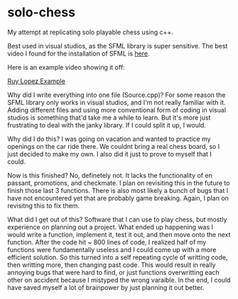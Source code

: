 # solo-chess
My attempt at replicating solo playable chess using c++.

Best used in visual studios, as the SFML library is super sensitive.
The best video I found for the installation of SFML is [here](https://www.youtube.com/watch?v=neIoDQ71yb0).

Here is an example video showing it off:

[Ruy Lopez Example](https://www.youtube.com/watch?v=r0uIpLdgwQ8)


Why did I write everything into one file (Source.cpp)? For some reason the SFML library only works in visual studios, and I'm not really familiar with it. Adding different files and using more conventional form of coding in visual studios is something that'd take me a while to learn. But it's more just frustrating to deal with the janky library. If I could split it up, I would.

Why did I do this? I was going on vacation and wanted to practice my openings on the car ride there. We couldnt bring a real chess board, so I just decided to make my own. I also did it just to prove to myself that I could.

Now is this finished? No, definetely not. It lacks the functionality of en passant, promotions, and checkmate. I plan on revisiting this in the future to finish those last 3 functions. There is also most likely a bunch of bugs that I have not encountered yet that are probably game breaking. Again, I plan on revisitng this to fix them.

What did I get out of this? Software that I can use to play chess, but mostly experience on planning out a project. What ended up happening was I would write a function, implement it, test it out, and then move onto the next function. After the code hit ~ 800 lines of code, I realized half of my functions were fundamentally useless and I could come up with a more efficient solution. So this turned into a self repeating cycle of writting code, then writting more, then changing past code. This would result in really annoying bugs that were hard to find, or just functions overwritting each other on accident because I mistyped the wrong varaible. In the end, I could have saved myself a lot of brainpower by just planning it out better.
